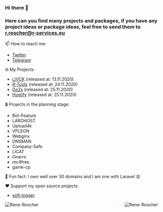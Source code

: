 ### Hi there 👋
### Here can you find many projects and packages, if you have any project ideas or package ideas, feel free to send them to r.roscher@r-services.eu

📫 How to reach me:

- [Twitter](https://twitter.com/InFeCtedEv_)
- [Telegram](https://t.me/rroscher)

🌐 My Projects:

- [LIVCK](https://livck.com) (released at: 13.11.2020)
- [R-Tools](https://tools.r-services.eu) (released at: 24.11.2020)
- [Go2x](https://go2x.link) (released at: 25.11.2020)
- [Hostify](https://hostify.host) (released at: 25.11.2020)

🔒 Projects in the planning stage:

- Bot-Feature
- LAROHOST
- Upload4k
- VPLEON
- Webginx
- DNSMAN
- Company-Safe
- LICAT
- Onarro
- mc4free
- game-cp

🔭 Fun fact: I own well over 30 domains and I am one with Laravel 😜


❤️ Support my open source projects:
- [soft-logger](https://github.com/Rene-Roscher/soft-logger)

<p align="center">
    <img align="left" src=https://github-readme-stats.vercel.app/api?username=Rene-Roscher&show_icons=true alt=Rene-Roscher />
    <img align="right" src="https://github-readme-stats.vercel.app/api/top-langs/?username=rene-roscher&layout=compact" alt="Rene-Roscher" />
</p>
